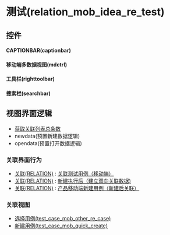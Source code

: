 # 测试(relation_mob_idea_re_test)  <!-- {docsify-ignore-all} -->



## 控件
#### CAPTIONBAR(captionbar)
#### 移动端多数据视图(mdctrl)
#### 工具栏(righttoolbar)
#### 搜索栏(searchbar)

## 视图界面逻辑
  * [获取关联列表总条数](module/Base/relation/uilogic/get_list_total)
  * newdata(预置新建数据逻辑)
  * opendata(预置打开数据逻辑)


### 关联界面行为
  * [关联(RELATION)](module/Base/relation) : [关联测试用例（移动端）](module/Base/relation#界面行为)
  * [关联(RELATION)](module/Base/relation) : [新建执行后（建立双向关联数据)](module/Base/relation#界面行为)
  * [关联(RELATION)](module/Base/relation) : [产品移动端新建用例（新建后关联）](module/Base/relation#界面行为)

### 关联视图
  * [选择用例(test_case_mob_other_re_case)](app/view/test_case_mob_other_re_case)
  * [新建用例(test_case_mob_quick_create)](app/view/test_case_mob_quick_create)

<script>
 const { createApp } = Vue
  createApp({
    data() {
      return {

      }
    }
  }).use(ElementPlus).mount('#app')
</script>